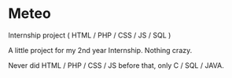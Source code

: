 # Meteo
Internship project ( HTML / PHP / CSS / JS / SQL )

A little project for my 2nd year Internship. Nothing crazy.

Never did HTML / PHP / CSS / JS before that, only C / SQL / JAVA. 
